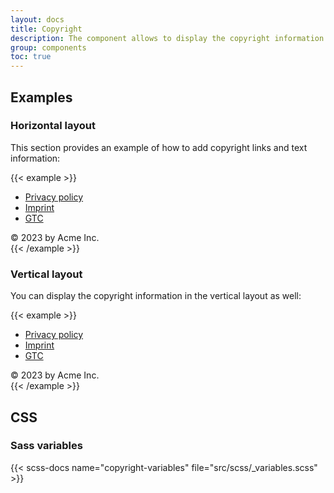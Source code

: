 ```yaml
---
layout: docs
title: Copyright
description: The component allows to display the copyright information with links in various layouts.
group: components
toc: true
---
```


## Examples

### Horizontal layout

This section provides an example of how to add copyright links and text information:

{{< example >}}
<div class="copyright copyright-horizontal">
  <ul class="copyright-links">
    <li><a href="#">Privacy policy</a></li>
    <li><a href="#">Imprint</a></li>
    <li><a href="#">GTC</a></li>
  </ul>

  <div class="copyright-text">&copy; 2023 by Acme Inc.</div>
</div>
{{< /example >}}

### Vertical layout

You can display the copyright information in the vertical layout as well:

{{< example >}}
<div class="copyright copyright-vertical">
  <ul class="copyright-links">
    <li><a href="#">Privacy policy</a></li>
    <li><a href="#">Imprint</a></li>
    <li><a href="#">GTC</a></li>
  </ul>

  <div class="copyright-text">&copy; 2023 by Acme Inc.</div>
</div>
{{< /example >}}

## CSS

### Sass variables

{{< scss-docs name="copyright-variables" file="src/scss/_variables.scss" >}}
